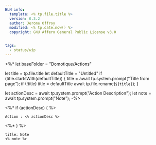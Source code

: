 ```yaml
---
ELN info:
  template: <% tp.file.title %>
  version: 0.3.2
  author: Jerome Offroy
  modified: <% tp.date.now() %>
  copyright: GNU Affero General Public License v3.0
  

tags:
  - status/wip
---
```

<%*
let baseFolder = "Domotique/Actions"

let title = tp.file.title
let defaultTitle = "Untitled"
if (title.startsWith(defaultTitle)) {
	title = await tp.system.prompt("Title from page");
	if (!title) title = defaultTitle
	await tp.file.rename(`${title}`);
} 

let actionDesc = await tp.system.prompt("Action Description");
let note = await tp.system.prompt("Note");
-%>

<%* if (actionDesc) { %> 
````ad-tip
Action : <% actionDesc %>

````
<%* } %>
````ad-note
title: Note
<% note %> 

````
